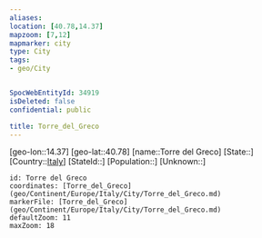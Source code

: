 ```yaml
---
aliases: 
location: [40.78,14.37]
mapzoom: [7,12] 
mapmarker: city 
type: City
tags:
- geo/City


SpocWebEntityId: 34919
isDeleted: false
confidential: public

title: Torre_del_Greco
---
```

[geo-lon::14.37]
[geo-lat::40.78]
[name::Torre del Greco]
[State::]
[Country::[Italy](geo/Continent/Europe/Italy.md)]
[StateId::]
[Population::]
[Unknown::]


```leaflet
id: Torre del Greco
coordinates: [Torre_del_Greco](geo/Continent/Europe/Italy/City/Torre_del_Greco.md)
markerFile: [Torre_del_Greco](geo/Continent/Europe/Italy/City/Torre_del_Greco.md)
defaultZoom: 11 
maxZoom: 18
```


